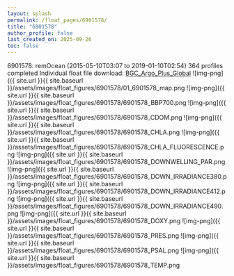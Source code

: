 ```yaml
---
layout: splash
permalink: /float_pages/6901578/
title: "6901578"
author_profile: false
last_created_on: 2025-09-26
toc: false
---
```

 
6901578: remOcean (2015-05-10T03:07 to 2019-01-10T02:54)
364 profiles completed
Individual float file download: [BGC_Argo_Plus_Global](https://ftp.soest.hawaii.edu/bgc_argo_plus/Individual_Floats/outliers_removed/6901578_Sprof_processed.nc)
![img-png]({{ site.url }}{{ site.baseurl }}/assets/images/float_figures/6901578/01_6901578_map.png
![img-png]({{ site.url }}{{ site.baseurl }}/assets/images/float_figures/6901578/6901578_BBP700.png
![img-png]({{ site.url }}{{ site.baseurl }}/assets/images/float_figures/6901578/6901578_CDOM.png
![img-png]({{ site.url }}{{ site.baseurl }}/assets/images/float_figures/6901578/6901578_CHLA.png
![img-png]({{ site.url }}{{ site.baseurl }}/assets/images/float_figures/6901578/6901578_CHLA_FLUORESCENCE.png
![img-png]({{ site.url }}{{ site.baseurl }}/assets/images/float_figures/6901578/6901578_DOWNWELLING_PAR.png
![img-png]({{ site.url }}{{ site.baseurl }}/assets/images/float_figures/6901578/6901578_DOWN_IRRADIANCE380.png
![img-png]({{ site.url }}{{ site.baseurl }}/assets/images/float_figures/6901578/6901578_DOWN_IRRADIANCE412.png
![img-png]({{ site.url }}{{ site.baseurl }}/assets/images/float_figures/6901578/6901578_DOWN_IRRADIANCE490.png
![img-png]({{ site.url }}{{ site.baseurl }}/assets/images/float_figures/6901578/6901578_DOXY.png
![img-png]({{ site.url }}{{ site.baseurl }}/assets/images/float_figures/6901578/6901578_PRES.png
![img-png]({{ site.url }}{{ site.baseurl }}/assets/images/float_figures/6901578/6901578_PSAL.png
![img-png]({{ site.url }}{{ site.baseurl }}/assets/images/float_figures/6901578/6901578_TEMP.png
